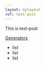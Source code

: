 ```yaml
---
layout: mylayout
ref: test-post
---
```


This is test-post

[Generators](https://jekyllrb.com/docs/plugins/generators/)

- list
- list
- list
